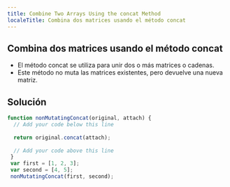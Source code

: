 ```yaml
---
title: Combine Two Arrays Using the concat Method
localeTitle: Combina dos matrices usando el método concat
---
```

## Combina dos matrices usando el método concat

*   El método concat se utiliza para unir dos o más matrices o cadenas.
*   Este método no muta las matrices existentes, pero devuelve una nueva matriz.

## Solución

```javascript
function nonMutatingConcat(original, attach) { 
  // Add your code below this line 
 
  return original.concat(attach); 
 
  // Add your code above this line 
 } 
 var first = [1, 2, 3]; 
 var second = [4, 5]; 
 nonMutatingConcat(first, second); 

```